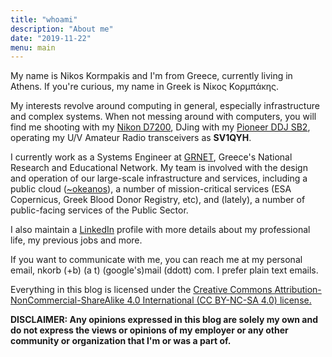 ```yaml
---
title: "whoami"
description: "About me"
date: "2019-11-22"
menu: main
---
```


My name is Nikos Kormpakis and I'm from Greece, currently living in Athens. If
you're curious, my name in Greek is Νίκος Κορμπάκης.

My interests revolve around computing in general, especially infrastructure and
complex systems. When not messing around with computers, you will find me
shooting with my
[Nikon D7200](http://www.europe-nikon.com/en_GB/product/digital-cameras/slr/consumer/d7200),
DJing with my
[Pioneer DDJ SB2](https://www.pioneerdj.com/en/product/controller/ddj-sb2/black/overview/),
operating my U/V Amateur Radio transceivers as **SV1QYH**.

I currently work as a Systems Engineer at [GRNET](https://www.grnet.gr),
Greece's National Research and Educational Network. My team is involved with
the design and operation of our large-scale infrastructure and services,
including a public cloud ([~okeanos](https://okeanos.grnet.gr)), a number of
mission-critical services (ESA Copernicus, Greek Blood Donor Registry, etc),
and (lately), a number of public-facing services of the Public Sector. 

I also maintain a [LinkedIn](https://linkedin.com/in/nkorb) profile with more
details about my professional life, my previous jobs and more.

If you want to communicate with me, you can reach me at my personal email,
nkorb (+b) (a t) (google's)mail (ddott) com. I prefer plain text emails.

Everything in this blog is licensed under the
[Creative Commons Attribution-NonCommercial-ShareAlike 4.0 International (CC BY-NC-SA 4.0) license.](https://creativecommons.org/licenses/by-nc-sa/4.0/)

**DISCLAIMER: Any opinions expressed in this blog are solely
my own and do not express the views or opinions of my employer or any other
community or organization that I'm or was a part of.**
